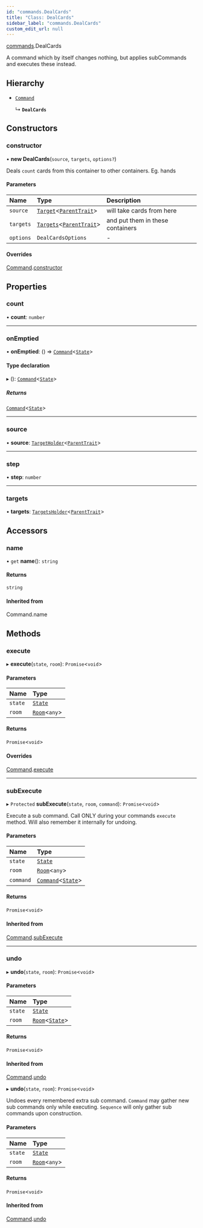 ```yaml
---
id: "commands.DealCards"
title: "Class: DealCards"
sidebar_label: "commands.DealCards"
custom_edit_url: null
---
```


[commands](../namespaces/commands.md).DealCards

A command which by itself changes nothing,
but applies subCommands and executes these instead.

## Hierarchy

- [`Command`](Command.md)

  ↳ **`DealCards`**

## Constructors

### constructor

• **new DealCards**(`source`, `targets`, `options?`)

Deals `count` cards from this container to other containers.
Eg. hands

#### Parameters

| Name | Type | Description |
| :------ | :------ | :------ |
| `source` | [`Target`](../modules.md#target)<[`ParentTrait`](traits.ParentTrait.md)\> | will take cards from here |
| `targets` | [`Targets`](../modules.md#targets)<[`ParentTrait`](traits.ParentTrait.md)\> | and put them in these containers |
| `options` | `DealCardsOptions` | - |

#### Overrides

[Command](Command.md).[constructor](Command.md#constructor)

## Properties

### count

• **count**: `number`

___

### onEmptied

• **onEmptied**: () => [`Command`](Command.md)<[`State`](State.md)\>

#### Type declaration

▸ (): [`Command`](Command.md)<[`State`](State.md)\>

##### Returns

[`Command`](Command.md)<[`State`](State.md)\>

___

### source

• **source**: [`TargetHolder`](TargetHolder.md)<[`ParentTrait`](traits.ParentTrait.md)\>

___

### step

• **step**: `number`

___

### targets

• **targets**: [`TargetsHolder`](TargetsHolder.md)<[`ParentTrait`](traits.ParentTrait.md)\>

## Accessors

### name

• `get` **name**(): `string`

#### Returns

`string`

#### Inherited from

Command.name

## Methods

### execute

▸ **execute**(`state`, `room`): `Promise`<`void`\>

#### Parameters

| Name | Type |
| :------ | :------ |
| `state` | [`State`](State.md) |
| `room` | [`Room`](Room.md)<`any`\> |

#### Returns

`Promise`<`void`\>

#### Overrides

[Command](Command.md).[execute](Command.md#execute)

___

### subExecute

▸ `Protected` **subExecute**(`state`, `room`, `command`): `Promise`<`void`\>

Execute a sub command.
Call ONLY during your commands `execute` method.
Will also remember it internally for undoing.

#### Parameters

| Name | Type |
| :------ | :------ |
| `state` | [`State`](State.md) |
| `room` | [`Room`](Room.md)<`any`\> |
| `command` | [`Command`](Command.md)<[`State`](State.md)\> |

#### Returns

`Promise`<`void`\>

#### Inherited from

[Command](Command.md).[subExecute](Command.md#subexecute)

___

### undo

▸ **undo**(`state`, `room`): `Promise`<`void`\>

#### Parameters

| Name | Type |
| :------ | :------ |
| `state` | [`State`](State.md) |
| `room` | [`Room`](Room.md)<[`State`](State.md)\> |

#### Returns

`Promise`<`void`\>

#### Inherited from

[Command](Command.md).[undo](Command.md#undo)

▸ **undo**(`state`, `room`): `Promise`<`void`\>

Undoes every remembered extra sub command.
`Command` may gather new sub commands only while executing.
`Sequence` will only gather sub commands upon construction.

#### Parameters

| Name | Type |
| :------ | :------ |
| `state` | [`State`](State.md) |
| `room` | [`Room`](Room.md)<`any`\> |

#### Returns

`Promise`<`void`\>

#### Inherited from

[Command](Command.md).[undo](Command.md#undo)
